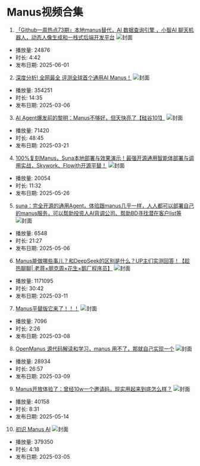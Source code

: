 # Manus视频合集

1. [「Github一周热点73期」本地manus替代，AI 数据查询引擎 ，小智AI 聊天机器人，动态人像生成和一栈式后端开发平台](https://www.bilibili.com/video/av114605649038369)
![封面](images0/ae2eb4e6850148d463992aa9f9ae35c505305913.jpg)
- 播放量: 24876
- 时长: 4:42
- 发布日期: 2025-06-01

2. [深度分析! 全网最全 评测全球首个通用AI Manus！](https://www.bilibili.com/video/av114118002478735)
![封面](images0/92902f29e90e92fedc60ac72e7459562a4f07411.jpg)
- 播放量: 354251
- 时长: 14:35
- 发布日期: 2025-03-06

3. [AI Agent爆发前的黎明：Manus不够好，但天快亮了【硅谷101】](https://www.bilibili.com/video/av114198499563686)
![封面](images0/22cf2399cb15e7782b61e4965e385c497d29d5ac.jpg)
- 播放量: 71420
- 时长: 48:45
- 发布日期: 2025-03-21

4. [100%复刻Manus，Suna本地部署与效果演示！最强开源通用智能体部署与调用实战，Skywork、Flowith开源平替！](https://www.bilibili.com/video/av114573185130381)
![封面](images0/33c9058e403a2ca10f7682ee361a27c0412fb766.jpg)
- 播放量: 20054
- 时长: 11:32
- 发布日期: 2025-05-26

5. [suna：完全开源的通用Agent，体验跟manus几乎一样，人人都可以部署自己的manus服务，可以帮助投资人AI背调公司、帮助BD寻找潜在客户list等](https://www.bilibili.com/video/av114460576452660)
![封面](images0/c272ba6fdfd429d7e5847c8ab51c462a66fe0e02.jpg)
- 播放量: 6548
- 时长: 21:27
- 发布日期: 2025-05-06

6. [Manus能做哪些事儿？和DeepSeek的区别是什么？UP主们实测回答！【趁热聊聊| 老蒋×朋克周×花生×鹅厂程序员】](https://www.bilibili.com/video/av114141759084193)
![封面](images0/1520b8641755d09f317f61b7bc9ab529b960e03a.jpg)
- 播放量: 1171095
- 时长: 30:42
- 发布日期: 2025-03-11

7. [Manus平替版它来了！！！](https://www.bilibili.com/video/av114122985315664)
![封面](images0/df5e3718ce6628f52dcb8d9bea9ea47c19de9870.jpg)
- 播放量: 7096
- 时长: 2:26
- 发布日期: 2025-03-08

8. [OpenManus 源代码解读和学习，manus 用不了，那就自己实现一个](https://www.bilibili.com/video/av114131558531129)
![封面](images0/8a3bff4aa36ab88758d6a14fe200b66000e3c70f.jpg)
- 播放量: 28934
- 时长: 26:57
- 发布日期: 2025-03-09

9. [Manus开放体验了：曾经10w一个邀请码，现实用起来到底怎么样？](https://www.bilibili.com/video/av114504197281636)
![封面](images0/2d835f176ea4aa19c63e268af0443cbbd5c991ab.jpg)
- 播放量: 40158
- 时长: 8:31
- 发布日期: 2025-05-14

10. [初识 Manus AI](https://www.bilibili.com/video/av114109261612016)
![封面](images0/7c874987f9813ab52ee876843b1c1d9e53691ebd.jpg)
- 播放量: 379350
- 时长: 4:18
- 发布日期: 2025-03-05